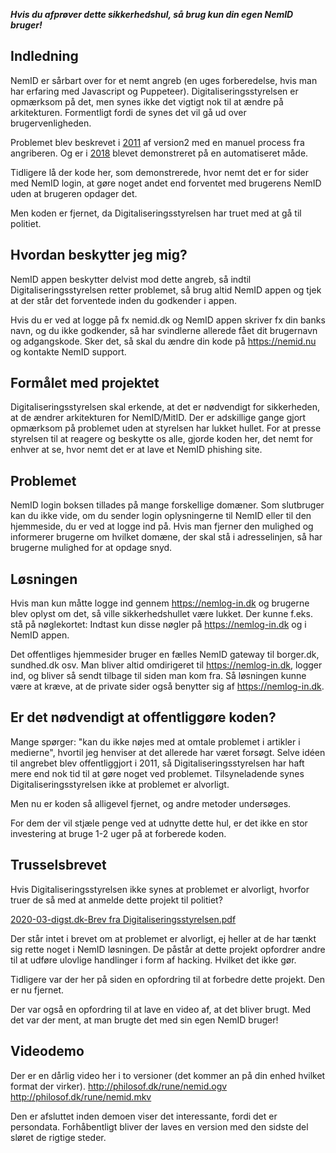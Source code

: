 ___Hvis du afprøver dette sikkerhedshul, så brug kun din egen NemID bruger!___

Indledning
----------

NemID er sårbart over for et nemt angreb (en uges forberedelse, hvis man har erfaring med Javascript og Puppeteer).
Digitaliseringsstyrelsen er opmærksom på det, men synes ikke det vigtigt nok til at ændre på arkitekturen. Formentligt fordi de synes det vil gå ud over brugervenligheden.

Problemet blev beskrevet i [2011](https://www.version2.dk/artikel/overblik-her-er-kritikken-af-nemid-32893) af version2 med en manuel process fra angriberen.
Og er i [2018](https://www.version2.dk/artikel/digitaliseringsstyrelsen-efter-udvikler-angreb-ja-nemid-saarbar-phishing-1086131) blevet demonstreret på en automatiseret måde.

Tidligere lå der kode her, som demonstrerede, hvor nemt det er for sider med NemID login, at gøre noget andet end forventet med brugerens NemID uden at brugeren opdager det.

Men koden er fjernet, da Digitaliseringsstyrelsen har truet med at gå til politiet.

Hvordan beskytter jeg mig?
--------------------------
NemID appen beskytter delvist mod dette angreb, så indtil Digitaliseringsstyrelsen retter problemet, så brug altid NemID appen og tjek at der står det forventede inden du godkender i appen.

Hvis du er ved at logge på fx nemid.dk og NemID appen skriver fx din banks navn, og du ikke godkender, så har svindlerne allerede fået dit brugernavn og adgangskode. Sker det, så skal du ændre din kode på https://nemid.nu og kontakte NemID support.

Formålet med projektet
----------------------
Digitaliseringsstyrelsen skal erkende, at det er nødvendigt for sikkerheden, at de ændrer arkitekturen for NemID/MitID.
Der er adskillige gange gjort opmærksom på problemet uden at styrelsen har lukket hullet.
For at presse styrelsen til at reagere og beskytte os alle, gjorde koden her, det nemt for enhver at se, hvor nemt det er at lave et NemID phishing site.

Problemet
---------
NemID login boksen tillades på mange forskellige domæner. Som slutbruger kan du ikke vide, om du sender login oplysningerne til NemID eller til den hjemmeside, du er ved at logge ind på.
Hvis man fjerner den mulighed og informerer brugerne om hvilket domæne, der skal stå i adresselinjen, så har brugerne mulighed for at opdage snyd.

Løsningen
---------
Hvis man kun måtte logge ind gennem https://nemlog-in.dk og brugerne blev oplyst om det, så ville sikkerhedshullet være lukket.
Der kunne f.eks. stå på nøglekortet: Indtast kun disse nøgler på https://nemlog-in.dk og i NemID appen.

Det offentliges hjemmesider bruger en fælles NemID gateway til borger.dk, sundhed.dk osv. Man bliver altid omdirigeret til https://nemlog-in.dk, logger ind, og bliver så sendt tilbage til siden man kom fra.
Så løsningen kunne være at kræve, at de private sider også benytter sig af https://nemlog-in.dk.

Er det nødvendigt at offentliggøre koden?
-----------------------------------------
Mange spørger: "kan du ikke nøjes med at omtale problemet i artikler i medierne", hvortil jeg henviser at det allerede har været forsøgt.
Selve idéen til angrebet blev offentliggjort i 2011, så Digitaliseringsstyrelsen har haft mere end nok tid til at gøre noget ved problemet.
Tilsyneladende synes Digitaliseringsstyrelsen ikke at problemet er alvorligt.

Men nu er koden så alligevel fjernet, og andre metoder undersøges.

For dem der vil stjæle penge ved at udnytte dette hul, er det ikke en stor investering at bruge 1-2 uger på at forberede koden.

Trusselsbrevet
--------------
Hvis Digitaliseringsstyrelsen ikke synes at problemet er alvorligt, hvorfor truer de så med at anmelde dette projekt til politiet?

[2020-03-digst.dk-Brev fra Digitaliseringsstyrelsen.pdf](2020-03-digst.dk-Brev%20fra%20Digitaliseringsstyrelsen.pdf)

Der står intet i brevet om at problemet er alvorligt, ej heller at de har tænkt sig rette noget i NemID løsningen.
De påstår at dette projekt opfordrer andre til at udføre ulovlige handlinger i form af hacking.
Hvilket det ikke gør.

Tidligere var der her på siden en opfordring til at forbedre dette projekt. Den er nu fjernet.

Der var også en opfordring til at lave en video af, at det bliver brugt. Med det var der ment, at man brugte det med sin egen NemID bruger!

Videodemo
---------
Der er en dårlig video her i to versioner (det kommer an på din enhed hvilket format der virker).
http://philosof.dk/rune/nemid.ogv
http://philosof.dk/rune/nemid.mkv

Den er afsluttet inden demoen viser det interessante, fordi det er persondata.
Forhåbentligt bliver der laves en version med den sidste del sløret de rigtige steder.
